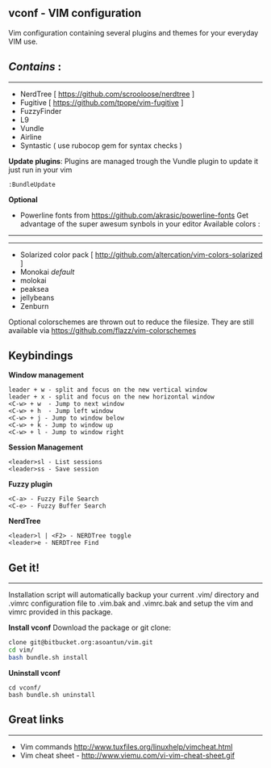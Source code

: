 
vconf - VIM configuration
---------------------------------
Vim configuration containing several plugins and themes for your everyday VIM use.

*Contains* :
--------------------
_____________________________________________________
-  NerdTree  [ https://github.com/scrooloose/nerdtree ]
-  Fugitive  [ https://github.com/tpope/vim-fugitive ]
- FuzzyFinder
- L9
- Vundle
- Airline
- Syntastic ( use rubocop gem for syntax checks )

**Update plugins**:
Plugins are managed trough the Vundle plugin to update it just run in your vim
```
:BundleUpdate
```

**Optional**
- Powerline fonts from https://github.com/akrasic/powerline-fonts
Get advantage of the super awesum synbols in your editor
Available colors :
--------------------
_______________________________________________________
- Solarized color pack [ http://github.com/altercation/vim-colors-solarized ]
- Monokai _default_
- molokai
- peaksea
- jellybeans
- Zenburn


Optional colorschemes are thrown out to reduce the filesize. They are still available via
https://github.com/flazz/vim-colorschemes


Keybindings
----------------------
**Window management**
```
leader + w - split and focus on the new vertical window
leader + x - split and focus on the new horizontal window
<C-w> + w  - Jump to next window
<C-w> + h  - Jump left window
<C-w> + j - Jump to window below
<C-w> + k - Jump to window up
<C-w> + l - Jump to window right
```

**Session Management**
```
<leader>sl - List sessions
<leader>ss - Save session
```

**Fuzzy plugin**
```
<C-a> - Fuzzy File Search
<C-e> - Fuzzy Buffer Search
```

**NerdTree**
```
<leader>l | <F2> - NERDTree toggle
<leader>e - NERDTree Find
```
Get it!
--------------------
______________________________

Installation script will automatically backup your current .vim/ directory and .vimrc configuration file to .vim.bak and
.vimrc.bak and setup the vim and vimrc provided in this package.

**Install vconf**
Download the package or git clone:
```bash
clone git@bitbucket.org:asoantun/vim.git
cd vim/
bash bundle.sh install
```

**Uninstall vconf**
```
cd vconf/
bash bundle.sh uninstall
```


Great links
------------------------
__________________________________________
- Vim commands http://www.tuxfiles.org/linuxhelp/vimcheat.html
- Vim cheat sheet - http://www.viemu.com/vi-vim-cheat-sheet.gif
